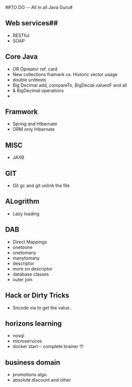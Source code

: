 ##TO DO -- All in all Java Guru#


## Web services##
- RESTful
- SOAP 


## Core Java ##

- OR Opreator ref. card
- New collections framwrk vs. Historic vector usage
- double unittests
- Big Decimal add, compareTo, BigDecial.valueoF and all 
- & BigDecimal operations
-  


## Framwork ##

- Spring and HIbernate
- ORM only Hibernate



## MISC ##

- JAXB



## GIT ##

- Git gc and git unlink the file

## ALogrithm ##

- Lazy loading 


## DAB ##

- Direct Mappings
- onetoone
- onetomany
- manytomany
- descriptor
- more on descriptor 
- database classes 
- outer join


## Hack or Dirty Tricks ##
- Sncode via to get the value..


## horizons learning ##
- nosql
- microservices
- docker start-- complete brainer !!!

## business domain ##
- promotions algo.
- absolute discount and other